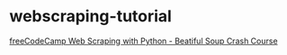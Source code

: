 # webscraping-tutorial

[freeCodeCamp Web Scraping with Python - Beatiful Soup Crash Course](https://youtu.be/XVv6mJpFOb0)